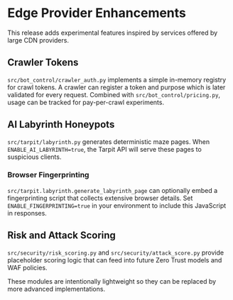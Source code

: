 # Edge Provider Enhancements

This release adds experimental features inspired by services offered by large CDN providers.

## Crawler Tokens

`src/bot_control/crawler_auth.py` implements a simple in-memory registry for crawl tokens. A crawler can register a token and purpose which is later validated for every request. Combined with `src/bot_control/pricing.py`, usage can be tracked for pay-per-crawl experiments.

## AI Labyrinth Honeypots

`src/tarpit/labyrinth.py` generates deterministic maze pages. When `ENABLE_AI_LABYRINTH=true`, the Tarpit API will serve these pages to suspicious clients.

### Browser Fingerprinting

`src/tarpit.labyrinth.generate_labyrinth_page` can optionally embed a fingerprinting script that collects extensive browser details. Set `ENABLE_FINGERPRINTING=true` in your environment to include this JavaScript in responses.

## Risk and Attack Scoring

`src/security/risk_scoring.py` and `src/security/attack_score.py` provide placeholder scoring logic that can feed into future Zero Trust models and WAF policies.

These modules are intentionally lightweight so they can be replaced by more advanced implementations.
